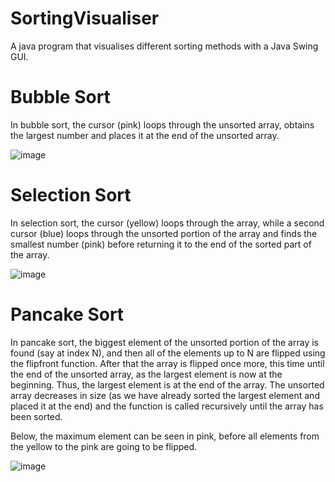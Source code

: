 # SortingVisualiser

A java program that visualises different sorting methods with a Java Swing GUI.

# Bubble Sort
In bubble sort, the cursor (pink) loops through the unsorted array, obtains the largest number and places it at the end of the unsorted array.

![image](https://user-images.githubusercontent.com/99101410/155618955-786c7ed0-9668-43ae-b976-89f6d1d5e9b7.png)


# Selection Sort

In selection sort, the cursor (yellow) loops through the array, while a second cursor (blue) loops through the unsorted portion of the array and finds the smallest number (pink) before returning it to the end of the sorted part of the array.

![image](https://user-images.githubusercontent.com/99101410/155619167-8e6a6257-d4d1-4714-ab84-7dff0ca8db15.png)

# Pancake Sort

In pancake sort, the biggest element of the unsorted portion of the array is found (say at index N), and then all of the elements up to N are flipped using the flipfront function. After that the array is flipped once more, this time until the end of the unsorted array, as the largest element is now at the beginning. Thus, the largest element is at the end of the array. The unsorted array decreases in size (as we have already sorted the largest element and placed it at the end) and the function is called recursively until the array has been sorted.

Below, the maximum element can be seen in pink, before all elements from the yellow to the pink are going to be flipped.

![image](https://user-images.githubusercontent.com/99101410/155627448-275408b3-a621-4a4e-a02c-23eb173fd4cf.png)
